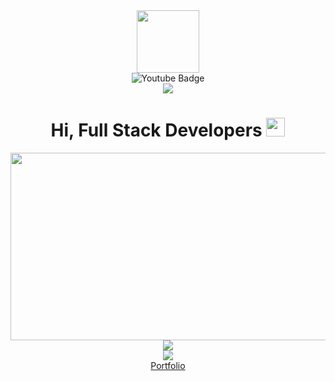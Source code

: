 <div align="center">
  <div id="header">
    <img src="https://media.giphy.com/media/M9gbBd9nbDrOTu1Mqx/giphy.gif" width="100"/>
  </div>
  <div id="links">
     <img src="https://img.shields.io/badge/YouTube-red?style=for-the-badge&logo=youtube&logoColor=white" alt="Youtube Badge""    href="https://www.youtube.com/@connecttechrockstar4474"/>
  </div>
  <img src="https://komarev.com/ghpvc/?username=ShivanshDixit889&style=flat-square&color=blue"/>
  <h1>
    Hi, Full Stack Developers
    <img src="https://media.giphy.com/media/hvRJCLFzcasrR4ia7z/giphy.gif" width="30px"/>
  </h1>
  <img src="https://media.giphy.com/media/dWesBcTLavkZuG35MI/giphy.gif" width="600" height="300"/>
  <img src="https://github-readme-streak-stats.herokuapp.com/?user=ShivanshDixit889"/><br/>
  <img src="https://github-readme-stats.vercel.app/api/top-langs/?username=ShivanshDixit889"/><br/>
  <a href="https://sites.google.com/view/shivanshdixit-portfolio">Portfolio</a>
</div>
